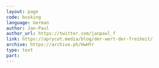 ```yaml
---
layout: page
code: busking
language: German
author: Jan-Paul
author_url: https://twitter.com/janpaul_f
link: https://aprycot.media/blog/der-wert-der-freiheit/
archive: https://archive.ph/HwHYr
type: text
part: 
---
```

